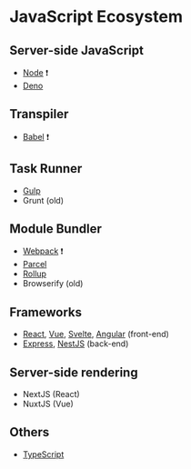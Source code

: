 # JavaScript Ecosystem

## Server-side JavaScript

- [Node](https://nodejs.org/) ❗
- [Deno](https://deno.land/)

## Transpiler

- [Babel](https://babeljs.io/) ❗

## Task Runner

- [Gulp](https://gulpjs.com/)
- Grunt (old)

## Module Bundler

- [Webpack](https://webpack.js.org/) ❗
- [Parcel](https://parceljs.org/)
- [Rollup](https://rollupjs.org/)
- Browserify (old)

## Frameworks

- [React](https://reactjs.org/), [Vue](https://vuejs.org/index.html), [Svelte](https://svelte.dev/), [Angular](https://angular.io/) (front-end)
- [Express](https://expressjs.com/), [NestJS](https://nestjs.com/) (back-end)

## Server-side rendering

- NextJS (React)
- NuxtJS (Vue)

## Others

- [TypeScript](https://www.typescriptlang.org/)
